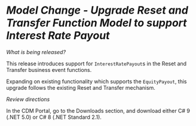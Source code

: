 # *Model Change - Upgrade Reset and Transfer Function Model to support Interest Rate Payout*

_What is being released?_

This release introduces support for `InterestRatePayout`s in the Reset and Transfer business event functions. 

Expanding on existing functionality which supports the `EquityPayout`, this upgrade follows the existing Reset and Transfer mechanism. 

_Review directions_

In the CDM Portal, go to the Downloads section, and download either C# 9 (.NET 5.0) or C# 8 (.NET Standard 2.1).
